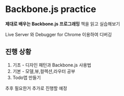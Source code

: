 # Backbone.js practice

**제대로 배우는 Backbone.js 프로그래밍** 책을 읽고 실습해보기

Live Server 와 Debugger for Chrome 이용하여 디버깅

## 진행 상황 
1. 기초 - 디자인 패턴과 Backbone.js 사용법
2. 기본 - 모델,뷰,컬렉션,라우터 공부
3. Todo앱 만들기

추후 필요한거 추가로 진행할 예정 
